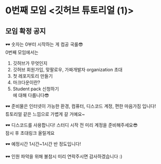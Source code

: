 # 0번째 모임 <깃허브 튜토리얼 (1)>
## 모임 확정 공지

🕶 숫자는 0부터 시작하는 게 컴공 국룰😎  
0번째 모임에서는  
1. 깃허브가 무엇인지  
2. 깃허브 회원가입, 맞팔로우, 가짜개발자 organization 초대  
3. 첫 레포지토리 만들기  
4. 마크다운이란?  
5. Student pack 신청하기  
에 대해 다룹니다😎

🕶 준비물은 인터넷이 가능한 환경, 컴퓨터, 디스코드 계정, 편한 마음가짐 입니다!  
튜토리얼 같은 느낌으로 가볍게 갈 거예요~

🕶 디스코드를 사용합니다! 스터디 시작 전 미리 계정을 준비해주세요😎  
잠시 후 초대링크 올릴게요

🕶 예정시간 1시간~1시간 반 정도입니다!

🕶 인원 파악을 위해 불참시 미리 연락주시면 감사하겠습니다 :)
